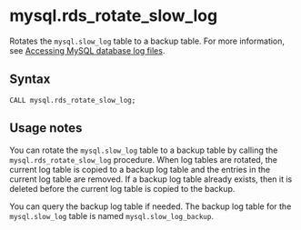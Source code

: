 # mysql\.rds\_rotate\_slow\_log<a name="mysql_rds_rotate_slow_log"></a>

Rotates the `mysql.slow_log` table to a backup table\. For more information, see [Accessing MySQL database log files](USER_LogAccess.Concepts.MySQL.md)\.

## Syntax<a name="mysql_rds_rotate_slow_log-syntax"></a>

 

```
CALL mysql.rds_rotate_slow_log;
```

## Usage notes<a name="mysql_rds_rotate_slow_log-usage-notes"></a>

You can rotate the `mysql.slow_log` table to a backup table by calling the `mysql.rds_rotate_slow_log` procedure\. When log tables are rotated, the current log table is copied to a backup log table and the entries in the current log table are removed\. If a backup log table already exists, then it is deleted before the current log table is copied to the backup\. 

You can query the backup log table if needed\. The backup log table for the `mysql.slow_log` table is named `mysql.slow_log_backup`\. 
